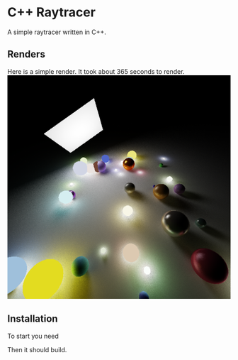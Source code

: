 # C++ Raytracer
A simple raytracer written in C++.

## Renders

Here is a simple render. It took about 365 seconds to render.
![Render](renders/test.png)

## Installation

To start you need 

Then it should build.